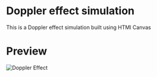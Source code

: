 # Doppler effect simulation

This is a Doppler effect simulation built using HTMl Canvas

# Preview
![Doppler Effect](https://github.com/robda20188/doppler-effect/assets/98611646/8e3f8808-b5c8-45fa-8e32-0ab026367f87)
